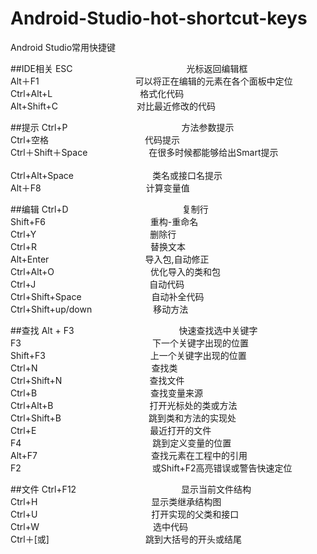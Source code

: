 ﻿# Android-Studio-hot-shortcut-keys
Android Studio常用快捷键


##IDE相关
ESC　　　　　　　　　　　　　光标返回编辑框<br>
Alt＋F1　　　　　　　　　　　可以将正在编辑的元素在各个面板中定位<br>
Ctrl+Alt+L　　　　　　　　　　格式化代码 <br>
Alt+Shift+C　　　　　　　　　对比最近修改的代码<br>

##提示
Ctrl+P　　　　　　　　　　　　　方法参数提示<br>
Ctrl+空格　　　　　　　　　　　代码提示 <br>
Ctrl＋Shift＋Space　　　　　　　在很多时候都能够给出Smart提示<br>  
Ctrl+Alt+Space　　　　　　　　　类名或接口名提示<br>
Alt＋F8　　　　　　　　　　　　计算变量值<br>

##编辑
Ctrl+D　　　　　　　　　　　　　复制行<br>
Shift+F6　　　　　　　　　　　　重构-重命名<br>
Ctrl+Y　　　　　　　　　　　　　删除行<br> 
Ctrl+R　　　　　　　　　　　　　替换文本<br>
Alt+Enter　　　　　　　　　　　导入包,自动修正<br>
Ctrl+Alt+O　　　　　　　　　　　优化导入的类和包<br>
Ctrl+J　　　　　　　　　　　　　自动代码<br>
Ctrl+Shift+Space　　　　　　　　自动补全代码 <br>
Ctrl+Shift+up/down　　　　　　　移动方法<br>

##查找
Alt + F3　　　　　　　　　　　　快速查找选中关键字<br>
F3　　　　　　　　　　　　　　　下一个关键字出现的位置<br> 
Shift+F3　　　　　　　　　　　　上一个关键字出现的位置<br> 
Ctrl+N　　　　　　　　　　　　　查找类<br> 
Ctrl+Shift+N　　　　　　　　　　查找文件<br> 
Ctrl+B　　　　　　　　　　　　　查找变量来源<br> 
Ctrl+Alt+B　　　　　　　　　　　打开光标处的类或方法<br> 
Ctrl+Shift+B　　　　　　　　　　跳到类和方法的实现处<br> 
Ctrl+E　　　　　　　　　　　　　最近打开的文件<br> 
F4　　　　　　　　　　　　　　　跳到定义变量的位置<br> 
Alt+F7　　　　　　　　　　　　　查找元素在工程中的引用<br> 
F2　　　　　　　　　　　　　　　或Shift+F2高亮错误或警告快速定位<br>

##文件
Ctrl+F12　　　　　　　　　　　　显示当前文件结构<br> 
Ctrl+H　　　　　　　　　　　　　显示类继承结构图<br> 
Ctrl+U　　　　　　　　　　　　　打开实现的父类和接口<br> 
Ctrl+W　　　　　　　　　　　　　选中代码<br>
Ctrl＋[或]　　　　　　　　　　　跳到大括号的开头或结尾<br>













